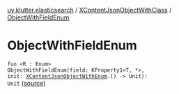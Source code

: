 [uy.klutter.elasticsearch](../index.md) / [XContentJsonObjectWithClass](index.md) / [ObjectWithFieldEnum](.)


# ObjectWithFieldEnum
<code>fun <R : Enum<R>> ObjectWithFieldEnum(field: KProperty1<T, *>, init: [XContentJsonObjectWithEnum](../-x-content-json-object-with-enum/index.md)<R>.() -> Unit): Unit</code> [(source)](https://github.com/kohesive/klutter/blob/master/elasticsearch-jdk7/src/main/kotlin/uy/klutter/elasticsearch/XContent.kt#L57)<br/>

